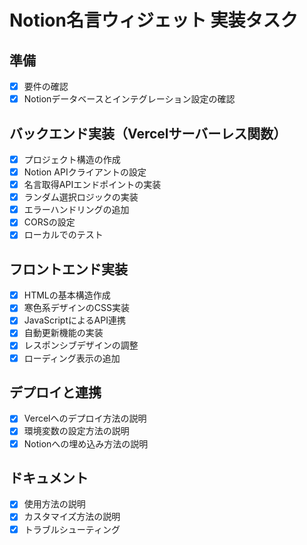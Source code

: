 # Notion名言ウィジェット 実装タスク

## 準備
- [x] 要件の確認
- [x] Notionデータベースとインテグレーション設定の確認

## バックエンド実装（Vercelサーバーレス関数）
- [x] プロジェクト構造の作成
- [x] Notion APIクライアントの設定
- [x] 名言取得APIエンドポイントの実装
- [x] ランダム選択ロジックの実装
- [x] エラーハンドリングの追加
- [x] CORSの設定
- [x] ローカルでのテスト

## フロントエンド実装
- [x] HTMLの基本構造作成
- [x] 寒色系デザインのCSS実装
- [x] JavaScriptによるAPI連携
- [x] 自動更新機能の実装
- [x] レスポンシブデザインの調整
- [x] ローディング表示の追加

## デプロイと連携
- [x] Vercelへのデプロイ方法の説明
- [x] 環境変数の設定方法の説明
- [x] Notionへの埋め込み方法の説明

## ドキュメント
- [x] 使用方法の説明
- [x] カスタマイズ方法の説明
- [x] トラブルシューティング
